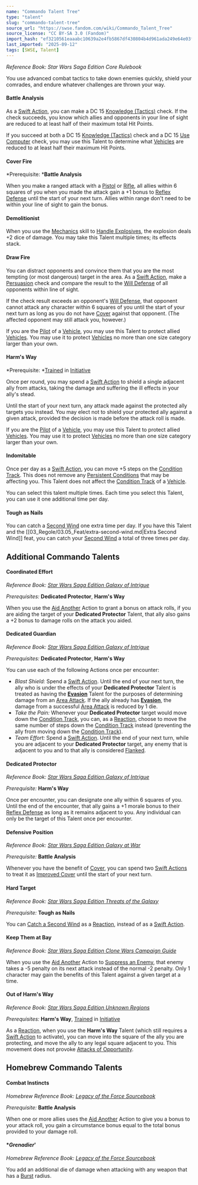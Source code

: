 ```yaml
---
name: "Commando Talent Tree"
type: "talent"
slug: "commando-talent-tree"
source_url: "https://swse.fandom.com/wiki/Commando_Talent_Tree"
source_license: "CC BY-SA 3.0 (Fandom)"
import_hash: "ef3210561eaaabc10639a2e4fb5867df430804b4d961ada249e64e03fe6aceec"
last_imported: "2025-09-12"
tags: [SWSE, Talent]
---
```

*Reference Book: Star Wars Saga Edition Core Rulebook*

You use advanced combat tactics to take down enemies quickly, shield your comrades, and endure whatever challenges are thrown your way.

#### **Battle Analysis**
As a [Swift Action](https://swse.fandom.com/wiki/Swift_Action), you can make a DC 15 [Knowledge (Tactics)](https://swse.fandom.com/wiki/Knowledge_(Tactics)) check. If the check succeeds, you know which allies and opponents in your line of sight are reduced to at least half of their maximum total Hit Points.

If you succeed at both a DC 15 [Knowledge (Tactics)](https://swse.fandom.com/wiki/Knowledge_(Tactics)) check and a DC 15 [Use Computer](https://swse.fandom.com/wiki/Use_Computer) check, you may use this Talent to determine what [Vehicles](https://swse.fandom.com/wiki/Vehicles) are reduced to at least half their maximum Hit Points.

#### **Cover Fire**
*Prerequisite: ***Battle Analysis**

When you make a ranged attack with a [Pistol](https://swse.fandom.com/wiki/Pistol) or [Rifle](https://swse.fandom.com/wiki/Rifle), all allies within 6 squares of you when you made the attack gain a +1 bonus to [Reflex Defense](https://swse.fandom.com/wiki/Reflex_Defense) until the start of your next turn. Allies within range don't need to be within your line of sight to gain the bonus.

#### **Demolitionist**
When you use the [Mechanics](https://swse.fandom.com/wiki/Mechanics) skill to [Handle Explosives](https://swse.fandom.com/wiki/Handle_Explosives), the explosion deals +2 dice of damage. You may take this Talent multiple times; its effects stack.

#### **Draw Fire**
You can distract opponents and convince them that you are the most tempting (or most dangerous) target in the area. As a [Swift Action](https://swse.fandom.com/wiki/Swift_Action), make a [Persuasion](https://swse.fandom.com/wiki/Persuasion) check and compare the result to the [Will Defense](https://swse.fandom.com/wiki/Will_Defense) of all opponents within line of sight.

If the check result exceeds an opponent's [Will Defense](https://swse.fandom.com/wiki/Will_Defense), that opponent cannot attack any character within 6 squares of you until the start of your next turn as long as you do not have [Cover](https://swse.fandom.com/wiki/Cover) against that opponent. (The affected opponent may still attack you, however.)

If you are the [Pilot](https://swse.fandom.com/wiki/Pilot_(Vehicle_Combat)) of a [Vehicle](https://swse.fandom.com/wiki/Vehicle), you may use this Talent to protect allied [Vehicles](https://swse.fandom.com/wiki/Vehicles). You may use it to protect [Vehicles](https://swse.fandom.com/wiki/Vehicles) no more than one size category larger than your own.

#### **Harm's Way**
*Prerequisite: *[Trained](https://swse.fandom.com/wiki/Trained) in [Initiative](https://swse.fandom.com/wiki/Initiative)

Once per round, you may spend a [Swift Action](https://swse.fandom.com/wiki/Swift_Action) to shield a single adjacent ally from attacks, taking the damage and suffering the ill effects in your ally's stead.

Until the start of your next turn, any attack made against the protected ally targets you instead. You may elect not to shield your protected ally against a given attack, provided the decision is made before the attack roll is made.

If you are the [Pilot](https://swse.fandom.com/wiki/Pilot_(Vehicle_Combat)) of a [Vehicle](https://swse.fandom.com/wiki/Vehicle), you may use this Talent to protect allied [Vehicles](https://swse.fandom.com/wiki/Vehicles). You may use it to protect [Vehicles](https://swse.fandom.com/wiki/Vehicles) no more than one size category larger than your own.

#### **Indomitable**
Once per day as a [Swift Action](https://swse.fandom.com/wiki/Swift_Action), you can move +5 steps on the [Condition Track](https://swse.fandom.com/wiki/Condition_Track). This does not remove any [Persistent Conditions](https://swse.fandom.com/wiki/Persistent_Conditions) that may be affecting you. This Talent does not affect the [Condition Track](https://swse.fandom.com/wiki/Condition_Track) of a [Vehicle](https://swse.fandom.com/wiki/Vehicle).

You can select this talent multiple times. Each time you select this Talent, you can use it one additional time per day.

#### **Tough as Nails**
You can catch a [Second Wind](https://swse.fandom.com/wiki/Second_Wind) one extra time per day. If you have this Talent and the [[03_Regole/03.05_Feat/extra-second-wind.md|Extra Second Wind]] feat, you can catch your [Second Wind](https://swse.fandom.com/wiki/Second_Wind) a total of three times per day.

## Additional Commando Talents

#### **Coordinated Effort**
*Reference Book: [Star Wars Saga Edition Galaxy of Intrigue](https://swse.fandom.com/wiki/Star_Wars_Saga_Edition_Galaxy_of_Intrigue)*

*Prerequisites:* **Dedicated Protector**, **Harm's Way**

When you use the [Aid Another](https://swse.fandom.com/wiki/Aid_Another) Action to grant a bonus on attack rolls, if you are aiding the target of your **Dedicated Protector** Talent, that ally also gains a +2 bonus to damage rolls on the attack you aided.

#### **Dedicated Guardian**
*Reference Book: [Star Wars Saga Edition Galaxy of Intrigue](https://swse.fandom.com/wiki/Star_Wars_Saga_Edition_Galaxy_of_Intrigue)*

*Prerequisites:* **Dedicated Protector**, **Harm's Way**

You can use each of the following Actions once per encounter:
- *Blast Shield:* Spend a [Swift Action](https://swse.fandom.com/wiki/Swift_Action). Until the end of your next turn, the ally who is under the effects of your **Dedicated Protector** Talent is treated as having the **[Evasion](https://swse.fandom.com/wiki/Evasion)** Talent for the purposes of determining damage from an [Area Attack](https://swse.fandom.com/wiki/Area_Attack). If the ally already has **[Evasion](https://swse.fandom.com/wiki/Evasion)**, the damage from a successful [Area Attack](https://swse.fandom.com/wiki/Area_Attack) is reduced by 1 die.
- *Take the Pain:* Whenever your **Dedicated Protector** target would move down the [Condition Track](https://swse.fandom.com/wiki/Condition_Track), you can, as a [Reaction](https://swse.fandom.com/wiki/Reaction), choose to move the same number of steps down the [Condition Track](https://swse.fandom.com/wiki/Condition_Track) instead (preventing the ally from moving down the [Condition Track](https://swse.fandom.com/wiki/Condition_Track)).
- *Team Effort:* Spend a [Swift Action](https://swse.fandom.com/wiki/Swift_Action). Until the end of your next turn, while you are adjacent to your **Dedicated Protector** target, any enemy that is adjacent to you and to that ally is considered [Flanked](https://swse.fandom.com/wiki/Flanked).

#### **Dedicated Protector**
*Reference Book: [Star Wars Saga Edition Galaxy of Intrigue](https://swse.fandom.com/wiki/Star_Wars_Saga_Edition_Galaxy_of_Intrigue)*

*Prerequisite:* **Harm's Way**

Once per encounter, you can designate one ally within 6 squares of you. Until the end of the encounter, that ally gains a +1 morale bonus to their [Reflex Defense](https://swse.fandom.com/wiki/Reflex_Defense) as long as it remains adjacent to you. Any individual can only be the target of this Talent once per encounter.

#### **Defensive Position**
*Reference Book: [Star Wars Saga Edition Galaxy at War](https://swse.fandom.com/wiki/Star_Wars_Saga_Edition_Galaxy_at_War)*

*Prerequisite:* **Battle Analysis**

Whenever you have the benefit of [Cover](https://swse.fandom.com/wiki/Cover), you can spend two [Swift Actions](https://swse.fandom.com/wiki/Swift_Actions) to treat it as [Improved Cover](https://swse.fandom.com/wiki/Improved_Cover) until the start of your next turn.

#### **Hard Target**
*Reference Book: [Star Wars Saga Edition Threats of the Galaxy](https://swse.fandom.com/wiki/Star_Wars_Saga_Edition_Threats_of_the_Galaxy)*

*Prerequisite:* **Tough as Nails**

You can [Catch a Second Wind](https://swse.fandom.com/wiki/Catch_a_Second_Wind) as a [Reaction](https://swse.fandom.com/wiki/Reaction), instead of as a [Swift Action](https://swse.fandom.com/wiki/Swift_Action).

#### **Keep Them at Bay**
*Reference Book: [Star Wars Saga Edition Clone Wars Campaign Guide](https://swse.fandom.com/wiki/Star_Wars_Saga_Edition_Clone_Wars_Campaign_Guide)*

When you use the [Aid Another](https://swse.fandom.com/wiki/Aid_Another) Action to [Suppress an Enemy](https://swse.fandom.com/wiki/Suppress_an_Enemy), that enemy takes a -5 penalty on its next attack instead of the normal -2 penalty. Only 1 character may gain the benefits of this Talent against a given target at a time.

#### **Out of Harm's Way**
*Reference Book: [Star Wars Saga Edition Unknown Regions](https://swse.fandom.com/wiki/Star_Wars_Saga_Edition_Unknown_Regions)*

*Prerequisites:* **Harm's Way**, [Trained](https://swse.fandom.com/wiki/Trained) in [Initiative](https://swse.fandom.com/wiki/Initiative)

As a [Reaction](https://swse.fandom.com/wiki/Reaction), when you use the **Harm's Way** Talent (which still requires a [Swift Action](https://swse.fandom.com/wiki/Swift_Action) to activate), you can move into the square of the ally you are protecting, and move the ally to any legal square adjacent to you. This movement does not provoke [Attacks of Opportunity](https://swse.fandom.com/wiki/Attacks_of_Opportunity).

## Homebrew Commando Talents

#### **Combat Instincts**
*Homebrew Reference Book: [Legacy of the Force Sourcebook](https://swse.fandom.com/wiki/Legacy_of_the_Force_Sourcebook)*

*Prerequisite:* **Battle Analysis**

When one or more allies uses the [Aid Another](https://swse.fandom.com/wiki/Aid_Another) Action to give you a bonus to your attack roll, you gain a circumstance bonus equal to the total bonus provided to your damage roll.

#### **Grenadier*'
*Homebrew Reference Book: [Legacy of the Force Sourcebook](https://swse.fandom.com/wiki/Legacy_of_the_Force_Sourcebook)*

You add an additional die of damage when attacking with any weapon that has a [Burst](https://swse.fandom.com/wiki/Burst) radius.